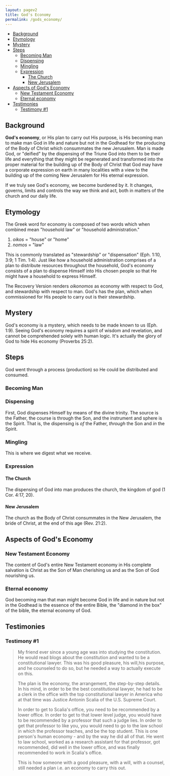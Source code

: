 ```yaml
---
layout: pagev2
title: God's Economy
permalink: /gods_economy/
---
```

- [Background](#background)
- [Etymology](#etymology)
- [Mystery](#mystery)
- [Steps](#steps)
  - [Becoming Man](#becoming-man)
  - [Dispensing](#dispensing)
  - [Mingling](#mingling)
  - [Expression](#expression)
    - [The Church](#the-church)
    - [New Jerusalem](#new-jerusalem)
- [Aspects of God's Economy](#aspects-of-gods-economy)
  - [New Testament Economy](#new-testament-economy)
  - [Eternal economy](#eternal-economy)
- [Testimonies](#testimonies)
  - [Testimony #1](#testimony-1)

## Background

**God's economy**, or His plan to carry out His purpose, is His becoming man to make man God in life and nature but not in the Godhead for the producing of the Body of Christ which consummates the new Jerusalem. Man is made God, or "deified" by the dispensing of the Triune God into them to be their life and everything that they might be regenerated and transformed into the proper material for the building up of the Body of Christ that God may have a corporate expression on earth in many localities with a view to the building up of the coming New Jerusalem for His eternal expression.

If we truly see God's economy, we become burdened by it. It changes, governs, limits and controls the way we think and act, both in matters of the church and our daily life.

## Etymology

The Greek word for economy is composed of two words which when combined mean "household law" or "household administration."

1. *oikos* = "house" or "home"
2. *nomos* = "law"

This is commonly translated as "stewardship" or "dispensation" (Eph. 1:10, 3:9; 1 Tim. 1:4).
Just like how a household administration comprises of a plan to distribute resources throughout the household, God's economy consists of a plan to dispense Himself into His chosen people so that He might have a household to express Himself.

The Recovery Version renders *oikonomos* as economy with respect to God, and stewardship with respect to man. God's has the plan, which when commissioned for His people to carry out is their stewardship. 

## Mystery

God's economy is a mystery, which needs to be made known to us (Eph. 1:9). Seeing God's economy requires a spirit of wisdom and revelation, and cannot be comprehended solely with human logic. It's actually the glory of God to hide His economy (Proverbs 25:2). 

## Steps

God went through a process (production) so He could be distributed and consumed.

### Becoming Man

### Dispensing

First, God dispenses Himself by means of the divine trinity. The source is the Father, the course is through the Son, and the instrument and sphere is the Spirit. That is, the dispensing is *of* the Father, *through* the Son and *in* the Spirit.

### Mingling

This is where we digest what we receive.

### Expression

#### The Church

The dispensing of God into man produces the church, the kingdom of god (1 Cor. 4:17, 20). 

#### New Jerusalem

The church as the Body of Christ consummates in the New Jerusalem, the bride of Christ, at the end of this age (Rev. 21:2).

## Aspects of God's Economy

### New Testament Economy

The content of God's entire New Testament economy in His complete salvation is Christ as the Son of Man cherishing us and as the Son of God nourishing us.

### Eternal economy 

God becoming man that man might become God in life and in nature but not in the Godhead is the essence of the entire Bible, the "diamond in the box" of the bible, the eternal economy of God.

## Testimonies

### Testimony #1

>My friend ever since a young age was into studying the constitution. He would read blogs about the constitution and wanted to be a constitutional lawyer. This was his good pleasure, his will,his purpose, and he counseled to do so, but he needed a way to actually execute on this.
>
>The plan is the economy, the arrangement, the step-by-step details. In his mind, in order to be the best constitutional lawyer, he had to be a clerk in the office with the top constitutional lawyer in America who at that time was Justice Antonin Scalia of the U.S. Supreme Court.
>
>In order to get to Scalia's office, you need to be recommended by a lower office. In order to get to that lower level judge, you would have to be recommended by a professor that such a judge lies. In order to get that professor to like you, you would need to go to the law school in which the professor teaches, and be the top student. This is one person's human economy - and by the way he did all of that. He went to law school, worked as a research assistant for that professor, got recommended, did well in the lower office, and was finally recommended to work in Scalia's office.
>
>This is how someone with a good pleasure, with a will, with a counsel, still needed a plan i.e. an economy to carry this out.